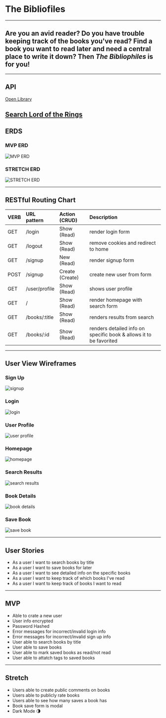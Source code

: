 # The Bibliofiles
---
## Are you an avid reader? Do you have trouble keeping track of the books you've read? Find a book you want to read later and need a central place to write it down? Then *The Bibliophiles* is for you!
---
## API
[Open Library](https://openlibrary.org/developers/api)


[Search Lord of the Rings](http://openlibrary.org/search.json?title=the+lord+of+the+rings)
---
## ERDS
### MVP ERD
![MVP ERD](./images/MVP-ERD.png)


### STRETCH ERD
![STRETCH ERD](./images/STRETCH-ERD.png)

---
## RESTful Routing Chart

| VERB | URL pattern | Action \(CRUD\) | Description |
| :--- | :--- | :--- | :--- |
| GET | /login | Show \(Read\) | render login form |
| GET | /logout | Show \(Read\) | remove cookies and redirect to home |
| GET | /signup | New \(Read\) | render signup form |
| POST | /signup |Create \(Create\) | create new user from form |
| GET | /user/profile | Show \(Read\) | shows user profile |
| GET | / | Show \(Read\) | render homepage with search form|
| GET | /books/:title | Show \(Read\) | renders results from search |
| GET | /books/:id | Show \(Read\) | renders detailed info on specific book & allows it to be favorited|

---
## User View Wireframes


### Sign Up
![signup](./images/Sign-Up%401x.png)


### Login
![login](./images/Login%401x.png)


### User Profile
![user profile](./images/User-Profile%401x.png)


### Homepage
![homepage](./images/Homepage%401x.png)


### Search Results
![search results](./images/Search%20Results%401x.png)


### Book Details
![book details](./images/Book%20Details%401x.png)


### Save Book
![save book](./images/Save%20Book%20Modal%401x.png)


---
## User Stories
- As a user I want to search books by title
- As a user I want to save books for later
- As a user I want to see detailed info on the specific books
- As a user I want to keep track of which books I've read
- As a user I want to keep track of books I want to read


---
## MVP
- Able to crate a new user
- User info encrypted
- Password Hashed
- Error messages for incorrect/invalid login info
- Error messages for incorrect/invalid sign up info
- User able to search books by title
- User able to save books
- User able to mark saved books as read/not read
- User able to attatch tags to saved books

---
## Stretch
- Users able to create public comments on books
- Users able to publicly rate books
- Users able to see how many saves a book has
- Book save form is modal
- Dark Mode 🌗
